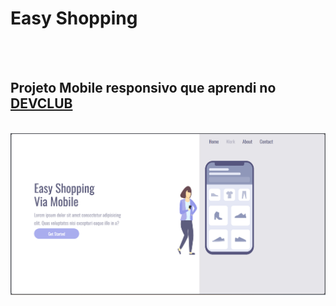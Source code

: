 <h1>Easy Shopping</h1>
<br>
<br>
<h2>Projeto Mobile responsivo que aprendi no <a href="https://rodolfomori.com.br/devclub">DEVCLUB</a></h2>
<br>
<img src="https://github.com/JorgePagotti/Projeto-Mobile-Shopping/blob/main/Images%20readme/Captura%20de%20tela%202024-06-18%20062522.png?raw=true" />
